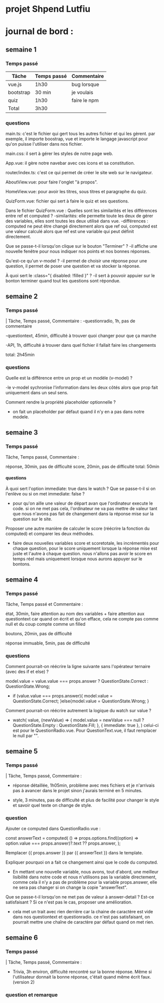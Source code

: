 # projet Shpend Lutfiu

# journal de bord :

## semaine 1

### Temps passé

| Tâche     | Temps passé | Commentaire  |
| --------- | ----------- | ------------ |
| vue.js    | 1h30        | bug lorsque  |
| bootstrap | 30 min      | je voulais   |
| quiz      | 1h30        | faire le npm |
| Total     | 3h30        |              |

### questions

main.ts: c'est le fichier qui gert tous les autres fichier et qui les gèrent. par exemple, il importe boostrap, vue et importe le langage javascript pour qu'on puisse l'utiliser dans nos fichier.

main.css: il sert à gérer les styles de notre page web.

App.vue: il gère notre navebar avec ces icons et sa constitution.

router/index.ts: c'est ce qui permet de créer le site web sur le navigateur.

AboutView.vue: pour faire l'onglet "à propos".

HomeView.vue: pour avoir les titres, sous titres et paragraphe du quiz.

QuizForm.vue: fichier qui sert à faire le quiz et ses questions.

Dans le fichier QuizForm.vue :
Quelles sont les similarités et les différences entre ref et computed ?
-similarités: elle permette toute les deux de gérer des variables, elles sont toutes les deux utilisé dans vue.
-différences : computed ne peut être changé directement alors que ref oui, computed est une valeur calculé alors que ref est une variable qui peut définit directement.

Que se passe-t-il lorsqu'on clique sur le bouton "Terminer" ?
-il affiche une nouvelle fenêtre pour nous indiquer nos points et nos bonnes réponses.

Qu'est-ce qu'un v-model ?
-il permet de choisir une réponse pour une question, il permet de poser une question et va stocker la réponse.

À quoi sert le :class="{ disabled: !filled }" ?
-il sert à pouvoir appuier sur le bonton terminer quand tout les questions sont répondue.

## semaine 2

### Temps passé

| Tâche, Temps passé, Commentaire :
-questionradio, 1h, pas de commentaire

-questiontext, 45min, difficulté à trouver quoi changer pour que ça marche

-API, 1h, difficulté à trouver dans quel fichier il fallait faire les changements

total: 2h45min

### questions

Quelle est la différence entre un prop et un modèle (v-model) ?

-le v-model sychronise l'information dans les deux côtés alors que prop fait uniquement dans un seul sens.

Comment rendre la propriété placeholder optionnelle ?

- on fait un placeholder par défaut quand il n'y en a pas dans notre modele.

## semaine 3

### Temps passé

Tâche, Temps passé, Commentaire :

réponse, 30min, pas de difficulté
score, 20min, pas de difficulté
total: 50min

#### questions

À quoi sert l'option immediate: true dans le watch ? Que se passe-t-il si on l'enlève ou si on met immediate: false ?

- pour qu'on aille une valeur de départ avan que l'ordinateur execute le code. si on ne met pas cela, l'ordinateur ne va pas mettre de valeur tant que nous n'avons pas fait de changement dans la réponse mise sur la question sur le site.

Proposer une autre manière de calculer le score (réécrire la fonction du computed) et comparer les deux méthodes.

- faire deux nouvelles variables score et scoretotale, les incrémentés pour chaque question, pour le score uniquement lorsque la réponse mise est juste et l'autre à chaque question. nous n'allons pas avoir le score en temps réel mais uniquement lorsque nous aurons appuyer sur le bontons.

## semaine 4

### Temps passé

Tâche, Temps passé et Commentaire :

état, 30min, faire attention au nom des variables + faire attention aux questiontext car quand on écrit et qu'on efface, cela ne compte pas comme null et du coup compte comme un filled

boutons, 20min, pas de difficulté

réponse immuable, 5min, pas de difficulté

### questions

Comment pourrait-on réécrire la ligne suivante sans l'opérateur ternaire (avec des if et else) ?

model.value =
value.value === props.answer ? QuestionState.Correct : QuestionState.Wrong;

- if (value.value === props.answer){
  model.value = QuestionState.Correct;
  }else{model.value = QuestionState.Wrong;
  }

Comment pourrait-on réécrire autrement la logique du watch sur value ?

- watch(
  value,
  (newValue) => {
      model.value = newValue === null ? QuestionState.Empty : QuestionState.Fill;
  },
  { immediate: true },
)
celui-ci est pour le QuestionRadio.vue. Pour QuestionText.vue, il faut remplacer le null par "".

## semaine 5

### Temps passé

| Tâche, Temps passé, Commentaire :

- réponse détaillée, 1h05min, problème avec mes fichiers et je n'arrivais pas à avancer dans le projet sinon j'aurais terminé en 5 minutes.

- style, 3 minutes, pas de difficulté et plus de facilité pour changer le style et savoir quel texte on change de style.

### question

Ajouter ce computed dans QuestionRadio.vue :

const answerText = computed<string>(
  () =>
    props.options.find((option) => option.value === props.answer)?.text ??
    props.answer,
);

Remplacer {{ props.answer }} par {{ answerText }} dans le template.

Expliquer pourquoi on a fait ce changement ainsi que le code du computed.

- En mettant une nouvelle variable, nous avons, tout d'abord, une meilleur lisibilité dans notre code et nous n'utilisons pas la variable directement, comme cela il n'y a pas de problème pour la variable props.answer, elle ne sera pas changer si on change la copie "answerText".

Que se passe-t-il lorsqu'on ne met pas de valeur à answer-detail ? Est-ce satisfaisant ? Si ce n'est pas le cas, proposer une amélioration.

- cela met un trait avec rien derrière car la chaine de caractère est vide dans nos questiontext et questionradio. ce n'est pas satisfaisant, on pourrait mettre une chaîne de caractère par défaut quand on met rien.
## semaine 6

### Temps passé
| Tâche, Temps passé, Commentaire :

- Trivia, 3h environ, difficulté rencontré sur la bonne réponse. Même si l'utilisateur donnait la bonne réponse, c'était quand même écrit faux.(version 2)

### question et remarque
